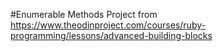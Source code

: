 #Enumerable Methods Project
from https://www.theodinproject.com/courses/ruby-programming/lessons/advanced-building-blocks